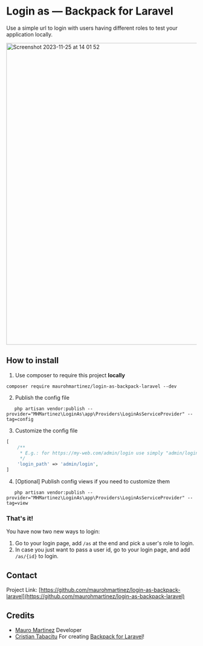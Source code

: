 # Login as — Backpack for Laravel
Use a simple url to login with users having different roles to test your application locally.

<img width="796" alt="Screenshot 2023-11-25 at 14 01 52" src="https://github.com/maurohmartinez/login-as-backpack-laravel/assets/33960976/52a0d444-4827-4dbf-bbea-079b47815045">


## How to install
1. Use composer to require this project **locally**
```shell
composer require maurohmartinez/login-as-backpack-laravel --dev
```

2. Publish the config file
```shell
   php artisan vendor:publish --provider="MHMartinez\LoginAs\app\Providers\LoginAsServiceProvider" --tag=config
```

3. Customize the config file
```php
[
    /**
     * E.g.: for https://my-web.com/admin/login use simply "admin/login"
     */
    'login_path' => 'admin/login',   
]
```

4. [Optional] Publish config views if you need to customize them
```shell
   php artisan vendor:publish --provider="MHMartinez\LoginAs\app\Providers\LoginAsServiceProvider" --tag=view
```

### That's it!
You have now two new ways to login:
1. Go to your login page, add `/as` at the end and pick a user's role to login.
2. In case you just want to pass a user id, go to your login page, and add `/as/{id}` to login.

## Contact
Project Link: [https://github.com/maurohmartinez/login-as-backpack-laravel](https://github.com/maurohmartinez/login-as-backpack-laravel)

## Credits
- [Mauro Martinez](https://inspiredpulse.com/) Developer
- [Cristian Tabacitu](https://tabacitu.ro/) For creating [Backpack for Laravel](https://backpackforlaravel.com/)!
